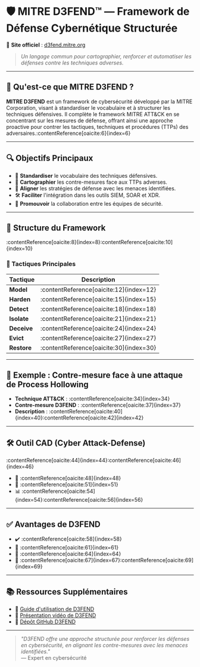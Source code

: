 # 🛡️ MITRE D3FEND™ — Framework de Défense Cybernétique Structurée

🔗 **Site officiel** : [d3fend.mitre.org](https://d3fend.mitre.org/)

> _Un langage commun pour cartographier, renforcer et automatiser les défenses contre les techniques adverses._

---

## 🧠 Qu'est-ce que MITRE D3FEND ?

**MITRE D3FEND** est un framework de cybersécurité développé par la MITRE Corporation, visant à standardiser le vocabulaire et à structurer les techniques défensives. Il complète le framework MITRE ATT&CK en se concentrant sur les mesures de défense, offrant ainsi une approche proactive pour contrer les tactiques, techniques et procédures (TTPs) des adversaires.:contentReference[oaicite:6]{index=6}

---

## 🔍 Objectifs Principaux

- 🎯 **Standardiser** le vocabulaire des techniques défensives.
- 🧩 **Cartographier** les contre-mesures face aux TTPs adverses.
- 🔄 **Aligner** les stratégies de défense avec les menaces identifiées.
- 🛠️ **Faciliter** l'intégration dans les outils SIEM, SOAR et XDR.
- 🤝 **Promouvoir** la collaboration entre les équipes de sécurité.

---

## 🧱 Structure du Framework

:contentReference[oaicite:8]{index=8}:contentReference[oaicite:10]{index=10}

### 🧩 Tactiques Principales

| Tactique   | Description                                                                 |
|------------|-----------------------------------------------------------------------------|
| **Model**  | :contentReference[oaicite:12]{index=12} |
| **Harden** | :contentReference[oaicite:15]{index=15} |
| **Detect** | :contentReference[oaicite:18]{index=18} |
| **Isolate**| :contentReference[oaicite:21]{index=21} |
| **Deceive**| :contentReference[oaicite:24]{index=24} |
| **Evict**  | :contentReference[oaicite:27]{index=27} |
| **Restore**| :contentReference[oaicite:30]{index=30} |:contentReference[oaicite:32]{index=32}

---

## 🧪 Exemple : Contre-mesure face à une attaque de Process Hollowing

- **Technique ATT&CK** : :contentReference[oaicite:34]{index=34}
- **Contre-mesure D3FEND** : :contentReference[oaicite:37]{index=37}
- **Description** : :contentReference[oaicite:40]{index=40}:contentReference[oaicite:42]{index=42}

---

## 🛠️ Outil CAD (Cyber Attack-Defense)

:contentReference[oaicite:44]{index=44}:contentReference[oaicite:46]{index=46}

- 🧩 :contentReference[oaicite:48]{index=48}
- 🔗 :contentReference[oaicite:51]{index=51}
- 📊 :contentReference[oaicite:54]{index=54}:contentReference[oaicite:56]{index=56}

---

## ✅ Avantages de D3FEND

- ✔️ :contentReference[oaicite:58]{index=58}
- 🔄 :contentReference[oaicite:61]{index=61}
- 🧠 :contentReference[oaicite:64]{index=64}
- 🤝 :contentReference[oaicite:67]{index=67}:contentReference[oaicite:69]{index=69}

---

## 📚 Ressources Supplémentaires

- 📘 [Guide d'utilisation de D3FEND](https://d3fend.mitre.org/about/)
- 🎥 [Présentation vidéo de D3FEND](https://www.youtube.com/watch?v=example)
- 🧰 [Dépôt GitHub D3FEND](https://github.com/d3fend)

---

> _"D3FEND offre une approche structurée pour renforcer les défenses en cybersécurité, en alignant les contre-mesures avec les menaces identifiées."_  
> — Expert en cybersécurité

